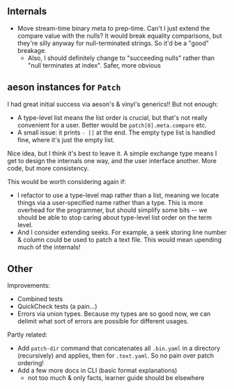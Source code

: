 ## Internals
  * Move stream-time binary meta to prep-time. Can't I just extend the compare
    value with the nulls? It would break equality comparisons, but they're silly
    anyway for null-terminated strings. So it'd be a "good" breakage.
    * Also, I should definitely change to "succeeding nulls" rather than "null
      terminates at index". Safer, more obvious

## aeson instances for `Patch`
I had great initial success via aeson's & vinyl's generics!! But not enough:

  * A type-level list means the list order is crucial, but that's not really
    convenient for a user. Better would be `patch[0].meta.compare` etc.
  * A small issue: it prints `- []` at the end. The empty type list is handled
    fine, where it's just the empty list.

Nice idea, but I think it's best to leave it. A simple exchange type means I get
to design the internals one way, and the user interface another. More code, but
more consistency.

This would be worth considering again if:

  * I refactor to use a type-level map rather than a list, meaning we locate
    things via a user-specified name rather than a type. This is more overhead
    for the programmer, but should simplify some bits -- we should be able to
    stop caring about type-level list order on the term level.
  * And I consider extending seeks. For example, a seek storing line number &
    column could be used to patch a text file. This would mean upending much of
    the internals!

## Other
Improvements:

  * Combined tests
  * QuickCheck tests (a pain...)
  * Errors via union types. Because my types are so good now, we can delimit
    what sort of errors are possible for different usages.

Partly related:

  * Add `patch-dir` command that concatenates all `.bin.yaml` in a directory
    (recursively) and applies, then for `.text.yaml`. So no pain over patch
    ordering!
  * Add a few more docs in CLI (basic format explanations)
    * not too much & only facts, learner guide should be elsewhere
